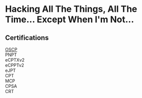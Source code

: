 # Hacking All The Things, All The Time... Except When I'm Not...

## Certifications
[OSCP](https://www.credly.com/badges/c2d57418-3297-4a84-90f0-60ec121a6b45)<br />
PNPT<br />
eCPTXv2<br />
eCPPTv2<br />
eJPT<br />
CPT<br />
MCP<br />
CPSA<br />
CRT<br />

<!--
**B0rk/B0rk** is a ✨ _special_ ✨ repository because its `README.md` (this file) appears on your GitHub profile.

Here are some ideas to get you started:

- 🔭 I’m currently working on ...
- 🌱 I’m currently learning ...
- 👯 I’m looking to collaborate on ...
- 🤔 I’m looking for help with ...
- 💬 Ask me about ...
- 📫 How to reach me: ...
- 😄 Pronouns: ...
- ⚡ Fun fact: ...
-->
